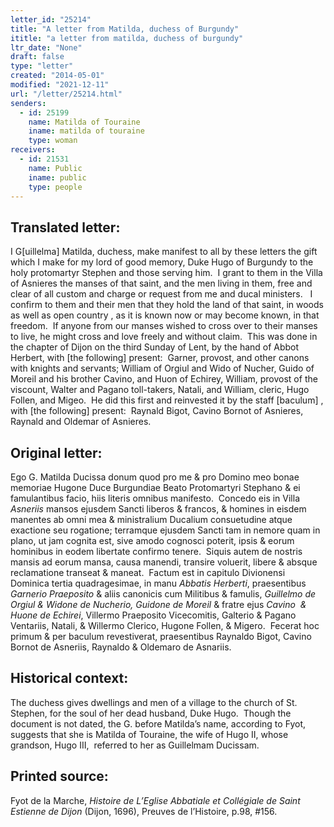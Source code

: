 ```yaml
---
letter_id: "25214"
title: "A letter from Matilda, duchess of Burgundy"
ititle: "a letter from matilda, duchess of burgundy"
ltr_date: "None"
draft: false
type: "letter"
created: "2014-05-01"
modified: "2021-12-11"
url: "/letter/25214.html"
senders:
  - id: 25199
    name: Matilda of Touraine
    iname: matilda of touraine
    type: woman
receivers:
  - id: 21531
    name: Public
    iname: public
    type: people
---
```

<h2> Translated letter:</h2><p>I G[uillelma] Matilda, duchess, make manifest to all by these letters the gift which I make for my lord of good memory, Duke Hugo of Burgundy to the holy protomartyr Stephen and those serving him.&nbsp; I grant to them in the Villa of Asnieres the manses of that saint, and the men living in them, free and clear of all custom and charge or request from me and ducal ministers.&nbsp;&nbsp; I confirm to them and their men that they hold the land of that saint, in woods as well as open country , as it is known now or may become known, in that freedom.&nbsp; If anyone from our manses wished to cross over to their manses to live, he might cross and love freely and without claim.&nbsp; This was done in the chapter of Dijon on the third Sunday of Lent, by the hand of Abbot Herbert, with [the following] present:&nbsp; Garner, provost, and other canons with knights and servants; William of Orgiul and Wido of Nucher, Guido of Moreil and his brother Cavino, and Huon of Echirey, William, provost of the viscount, Walter and Pagano toll-takers, Natali, and William, cleric, Hugo Follen, and Migeo.&nbsp; He did this first and reinvested it by the staff [baculum] , with [the following] present:&nbsp; Raynald Bigot, Cavino Bornot of Asnieres, Raynald and Oldemar of Asnieres.</p><h2 class="mt-4"> Original letter:</h2><p>Ego G. Matilda Ducissa donum quod pro me &amp; pro Domino meo bonae memoriae Hugone Duce Burgundiae Beato Protomartyri Stephano &amp; ei famulantibus facio, hiis literis omnibus manifesto.&nbsp; Concedo eis in Villa <i>Asneriis </i>mansos ejusdem Sancti liberos &amp; francos, &amp; homines in eisdem manentes ab omni mea &amp; ministralium Ducalium consuetudine atque exactione seu rogatione; terramque ejusdem Sancti tam in nemore quam in plano, ut jam cognita est, sive amodo cognosci poterit, ipsis &amp; eorum hominibus in eodem libertate confirmo tenere.&nbsp; Siquis autem de nostris mansis ad eorum mansa, causa manendi, transire voluerit, libere &amp; absque reclamatione transeat &amp; maneat.&nbsp; Factum est in capitulo Divionensi Dominica tertia quadragesimae, in manu <i>Abbatis Herberti</i>, praesentibus <i>Garnerio Praeposito</i> &amp; aliis canonicis cum Militibus &amp; famulis, <i>Guillelmo de Orgiul &amp; Widone de Nucherio, Guidone de Moreil</i> &amp; fratre ejus <i>Cavino&nbsp; &amp; Huone de Echirei</i>, Villermo Praeposito Vicecomitis, Galterio &amp; Pagano Ventariis, Natali, &amp; Willermo Clerico, Hugone Follen, &amp; Migero.&nbsp; Fecerat hoc primum &amp; per baculum revestiverat, praesentibus Raynaldo Bigot, Cavino Bornot de Asneriis, Raynaldo &amp; Oldemaro de Asnariis.</p><h2 class="mt-4"> Historical context:</h2><p>The duchess gives dwellings and men of a village to the church of St. Stephen, for the soul of her dead husband, Duke Hugo.&nbsp; Though the document is not dated, the G. before Matilda’s name, according to Fyot, suggests that she is Matilda of Touraine, the wife of Hugo II, whose grandson, Hugo III, &nbsp;referred to her as Guillelmam Ducissam.&nbsp;</p><h2 class="mt-4"> Printed source:</h2><p>Fyot de la Marche, <em>Histoire de L’Eglise Abbatiale et Collégiale de Saint Estienne de Dijon</em> (Dijon, 1696), Preuves de l’Histoire, p.98, #156.</p>